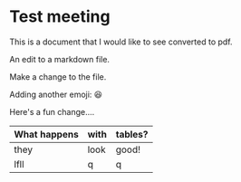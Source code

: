 # Test meeting

This is a document that I would like to see converted to pdf.

An edit to a markdown file.

Make a change to the file.

Adding another emoji: :laughing:

Here's a fun change....

| What happens | with | tables? |
| ---- | ---- | ---- |
| they | look | good! |
| lfll | q | q |

